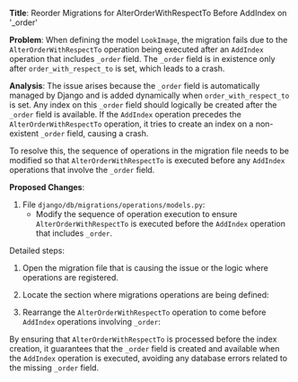 **Title**: Reorder Migrations for AlterOrderWithRespectTo Before AddIndex on '_order'

**Problem**: When defining the model `LookImage`, the migration fails due to the `AlterOrderWithRespectTo` operation being executed after an `AddIndex` operation that includes `_order` field. The `_order` field is in existence only after `order_with_respect_to` is set, which leads to a crash.

**Analysis**: The issue arises because the `_order` field is automatically managed by Django and is added dynamically when `order_with_respect_to` is set. Any index on this `_order` field should logically be created after the `_order` field is available. If the `AddIndex` operation precedes the `AlterOrderWithRespectTo` operation, it tries to create an index on a non-existent `_order` field, causing a crash.

To resolve this, the sequence of operations in the migration file needs to be modified so that `AlterOrderWithRespectTo` is executed before any `AddIndex` operations that involve the `_order` field.

**Proposed Changes**:
1. File `django/db/migrations/operations/models.py`:
    - Modify the sequence of operation execution to ensure `AlterOrderWithRespectTo` is executed before the `AddIndex` operation that includes `_order`.

Detailed steps:

1. Open the migration file that is causing the issue or the logic where operations are registered.

2. Locate the section where migrations operations are being defined:

    

3. Rearrange the `AlterOrderWithRespectTo` operation to come before `AddIndex` operations involving `_order`:

    

By ensuring that `AlterOrderWithRespectTo` is processed before the index creation, it guarantees that the `_order` field is created and available when the `AddIndex` operation is executed, avoiding any database errors related to the missing `_order` field.